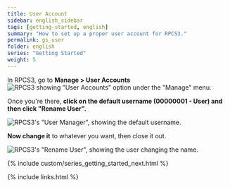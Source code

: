```yaml
---
title: User Account
sidebar: english_sidebar
tags: [getting-started, english]
summary: "How to set up a proper user account for RPCS3."
permalink: gs_user
folder: english
series: "Getting Started"
weight: 5
---
```


In RPCS3, go to **Manage > User Accounts** 
![RPCS3 showing "User Accounts" option under the "Manage" menu.](https://carlmylo.github.io/docu-rpcs3/images/conf/rpcs3user.png "RPCS3: User Accounts")

Once you're there, **click on the default username (00000001 - User) and then click "Rename User".** 

![RPCS3's "User Manager", showing the default username.](https://carlmylo.github.io/docu-rpcs3/images/conf/rpcs3rename.png "RPCS3: User Accounts")

**Now change it** to whatever you want, then close it out.  

![RPCS3's "Rename User", showing the user changing the name.](https://carlmylo.github.io/docu-rpcs3/images/conf/rpcs3namepanel.png "RPCS3: Rename User")

{% include custom/series_getting_started_next.html %}

{% include links.html %}